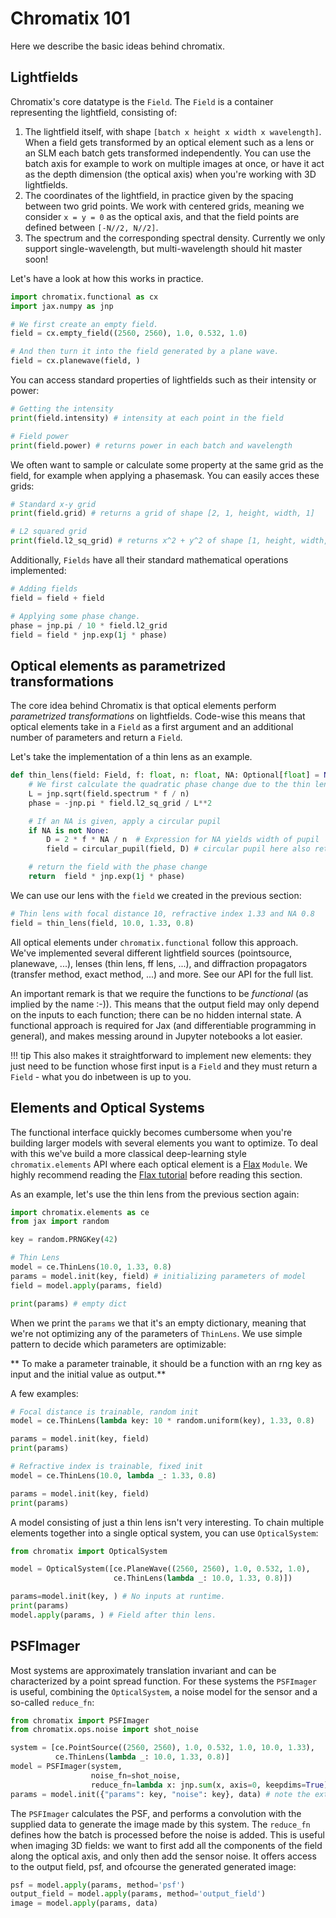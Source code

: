 # Chromatix 101

Here we describe the basic ideas behind chromatix.

## Lightfields

Chromatix's core datatype is the `Field`. The `Field` is a container representing the lightfield, consisting of:

1. The lightfield itself, with shape `[batch x height x width x wavelength]`. When a field gets transformed by an optical element such as a lens or an SLM each batch gets transformed independently. You can use the batch axis for example to work on multiple images at once, or have it act as the depth dimension (the optical axis) when you're working with 3D lightfields.
2. The coordinates of the lightfield, in practice given by the spacing between two grid points. We work with centered grids, meaning we consider `x = y = 0` as the optical axis, and that the field points are defined between `[-N//2, N//2]`.
3. The spectrum and the corresponding spectral density. Currently we only support single-wavelength, but multi-wavelength should hit master soon!

Let's have a look at how this works in practice.

```py
import chromatix.functional as cx
import jax.numpy as jnp

# We first create an empty field. 
field = cx.empty_field((2560, 2560), 1.0, 0.532, 1.0)

# And then turn it into the field generated by a plane wave.
field = cx.planewave(field, )
```

You can access standard properties of lightfields such as their intensity or power:

```py
# Getting the intensity
print(field.intensity) # intensity at each point in the field

# Field power
print(field.power) # returns power in each batch and wavelength
```

We often want to sample or calculate some property at the same grid as the field, for example when applying a phasemask. You can easily acces these grids: 

```py
# Standard x-y grid
print(field.grid) # returns a grid of shape [2, 1, height, width, 1]

# L2 squared grid
print(field.l2_sq_grid) # returns x^2 + y^2 of shape [1, height, width, 1]

```

Additionally, `Fields` have all their standard mathematical operations implemented:

```py
# Adding fields
field = field + field

# Applying some phase change.
phase = jnp.pi / 10 * field.l2_grid 
field = field * jnp.exp(1j * phase)
```

## Optical elements as parametrized transformations

The core idea behind Chromatix is that optical elements perform *parametrized transformations* on lightfields. Code-wise this means that optical elements take in a `Field` as a first argument and an additional number of parameters and return a `Field`. 

Let's take the implementation of a thin lens as an example. 

```py
def thin_lens(field: Field, f: float, n: float, NA: Optional[float] = None) -> Field:
    # We first calculate the quadratic phase change due to the thin lens. 
    L = jnp.sqrt(field.spectrum * f / n)
    phase = -jnp.pi * field.l2_sq_grid / L**2

    # If an NA is given, apply a circular pupil
    if NA is not None:
        D = 2 * f * NA / n  # Expression for NA yields width of pupil
        field = circular_pupil(field, D) # circular pupil here also returns a field!

    # return the field with the phase change
    return  field * jnp.exp(1j * phase)
```

We can use our lens with the `field` we created in the previous section:

```py
# Thin lens with focal distance 10, refractive index 1.33 and NA 0.8
field = thin_lens(field, 10.0, 1.33, 0.8)
```

All optical elements under `chromatix.functional` follow this approach. We've implemented several different lightfield sources (pointsource, planewave, ...), lenses (thin lens, ff lens, ...), and diffraction propagators (transfer method, exact method, ...) and more. See our API for the full list.

An important remark is that we require the functions to be *functional* (as implied by the name :-)). This means that the output field may only depend on the inputs to each function; there can be no hidden internal state. A functional approach is required for Jax (and differentiable programming in general), and makes messing around in Jupyter notebooks a lot easier. 


!!! tip
    This also makes it straightforward to implement new elements: they just need to be function whose first input is a `Field` and they must return a `Field` - what you do inbetween is up to you. 

## Elements and Optical Systems

The functional interface quickly becomes cumbersome when you're building larger models with several elements you want to optimize. To deal with this we've build a more classical deep-learning style `chromatix.elements` API where each optical element is a [Flax](https://flax.readthedocs.io/en/latest/) `Module`. We highly recommend reading the [Flax tutorial](https://flax.readthedocs.io/en/latest/guides/index_flax_fundamentals.html) before reading this section.

As an example, let's use the thin lens from the previous section again:

```py
import chromatix.elements as ce
from jax import random

key = random.PRNGKey(42)

# Thin Lens
model = ce.ThinLens(10.0, 1.33, 0.8)
params = model.init(key, field) # initializing parameters of model
field = model.apply(params, field)

print(params) # empty dict
```

When we print the `params` we that it's an empty dictionary, meaning that we're not optimizing any of the parameters of `ThinLens`. We use simple pattern to decide which parameters are optimizable: 

** To make a parameter trainable, it should be a function with an rng key as input and the initial value as output.**

A few examples:

```py
# Focal distance is trainable, random init
model = ce.ThinLens(lambda key: 10 * random.uniform(key), 1.33, 0.8)

params = model.init(key, field)
print(params)

# Refractive index is trainable, fixed init 
model = ce.ThinLens(10.0, lambda _: 1.33, 0.8)

params = model.init(key, field)
print(params)
```

A model consisting of just a thin lens isn't very interesting. To chain multiple elements together into a single optical system, you can use `OpticalSystem`:

```py
from chromatix import OpticalSystem

model = OpticalSystem([ce.PlaneWave((2560, 2560), 1.0, 0.532, 1.0), 
                       ce.ThinLens(lambda _: 10.0, 1.33, 0.8)])

params=model.init(key, ) # No inputs at runtime.
print(params)
model.apply(params, ) # Field after thin lens.
```

## PSFImager

Most systems are approximately translation invariant and can be characterized by a point spread function. For these systems the `PSFImager` is useful, combining the `OpticalSystem`, a noise model for the sensor and a so-called `reduce_fn`: 

```py
from chromatix import PSFImager
from chromatix.ops.noise import shot_noise

system = [ce.PointSource((2560, 2560), 1.0, 0.532, 1.0, 10.0, 1.33), 
          ce.ThinLens(lambda _: 10.0, 1.33, 0.8)]
model = PSFImager(system, 
                  noise_fn=shot_noise, 
                  reduce_fn=lambda x: jnp.sum(x, axis=0, keepdims=True))
params = model.init({"params": key, "noise": key}, data) # note the extra key for the noise
```

The `PSFImager` calculates the PSF, and performs a convolution with the supplied data to generate the image made by this system. The `reduce_fn` defines how the batch is processed before the noise is added. This is useful when imaging 3D fields: we want to first add all the components of the field along the optical axis, and only then add the sensor noise. It offers access to the output field, psf, and ofcourse the generated generated image:

```py
psf = model.apply(params, method='psf')
output_field = model.apply(params, method='output_field')
image = model.apply(params, data)
```

